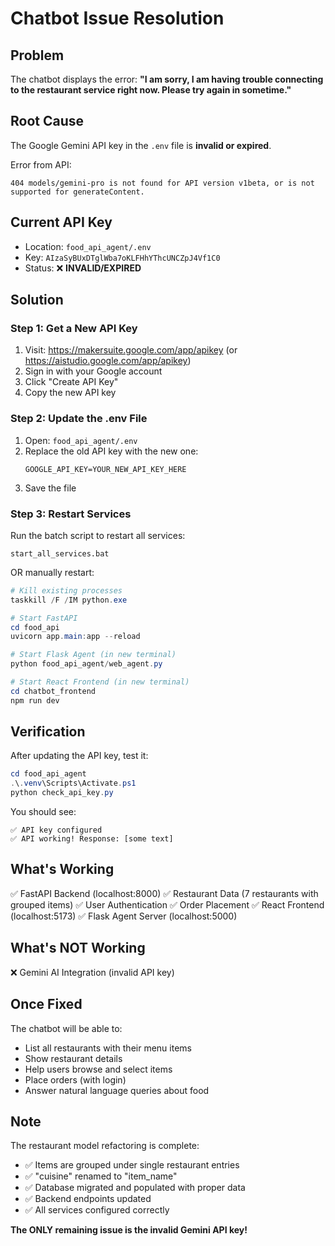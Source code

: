 # Chatbot Issue Resolution

## Problem
The chatbot displays the error: **"I am sorry, I am having trouble connecting to the restaurant service right now. Please try again in sometime."**

## Root Cause
The Google Gemini API key in the `.env` file is **invalid or expired**.

Error from API:
```
404 models/gemini-pro is not found for API version v1beta, or is not supported for generateContent.
```

## Current API Key
- Location: `food_api_agent/.env`
- Key: `AIzaSyBUxDTglWba7oKLFHhYThcUNCZpJ4Vf1C0`
- Status: ❌ **INVALID/EXPIRED**

## Solution

### Step 1: Get a New API Key
1. Visit: https://makersuite.google.com/app/apikey (or https://aistudio.google.com/app/apikey)
2. Sign in with your Google account
3. Click "Create API Key"
4. Copy the new API key

### Step 2: Update the .env File
1. Open: `food_api_agent/.env`
2. Replace the old API key with the new one:
   ```
   GOOGLE_API_KEY=YOUR_NEW_API_KEY_HERE
   ```
3. Save the file

### Step 3: Restart Services
Run the batch script to restart all services:
```batch
start_all_services.bat
```

OR manually restart:
```powershell
# Kill existing processes
taskkill /F /IM python.exe

# Start FastAPI
cd food_api
uvicorn app.main:app --reload

# Start Flask Agent (in new terminal)
python food_api_agent/web_agent.py

# Start React Frontend (in new terminal)
cd chatbot_frontend
npm run dev
```

## Verification

After updating the API key, test it:
```powershell
cd food_api_agent
.\.venv\Scripts\Activate.ps1
python check_api_key.py
```

You should see:
```
✅ API key configured
✅ API working! Response: [some text]
```

## What's Working

✅ FastAPI Backend (localhost:8000)
✅ Restaurant Data (7 restaurants with grouped items)
✅ User Authentication 
✅ Order Placement
✅ React Frontend (localhost:5173)
✅ Flask Agent Server (localhost:5000)

## What's NOT Working

❌ Gemini AI Integration (invalid API key)

## Once Fixed

The chatbot will be able to:
- List all restaurants with their menu items
- Show restaurant details
- Help users browse and select items
- Place orders (with login)
- Answer natural language queries about food

## Note

The restaurant model refactoring is complete:
- ✅ Items are grouped under single restaurant entries
- ✅ "cuisine" renamed to "item_name"
- ✅ Database migrated and populated with proper data
- ✅ Backend endpoints updated
- ✅ All services configured correctly

**The ONLY remaining issue is the invalid Gemini API key!**
